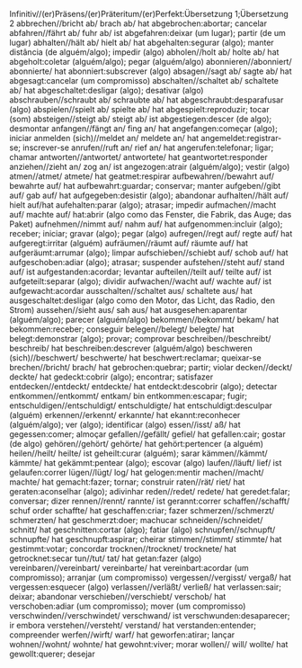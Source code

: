 Infinitiv//(er)Präsens/(er)Präteritum/(er)Perfekt:Übersetzung 1;Übersetzung 2
abbrechen//bricht ab/ brach ab/ hat abgebrochen:abortar; cancelar
abfahren//fährt ab/ fuhr ab/ ist abgefahren:deixar (um lugar); partir (de um lugar)
abhalten//hält ab/ hielt ab/ hat abgehalten:segurar (algo); manter distância (de alguém/algo); impedir (algo)
abholen//holt ab/ holte ab/ hat abgeholt:coletar (alguém/algo); pegar (alguém/algo)
abonnieren//abonniert/ abonnierte/ hat abonniert:subscrever (algo)
absagen//sagt ab/ sagte ab/ hat abgesagt:cancelar (um compromisso)
abschalten//schaltet ab/ schaltete ab/ hat abgeschaltet:desligar (algo); desativar (algo)
abschrauben//schraubt ab/ schraubte ab/ hat abgeschraubt:desparafusar (algo)
abspielen//spielt ab/ spielte ab/ hat abgespielt:reproduzir; tocar (som)
absteigen//steigt ab/ steigt ab/ ist abgestiegen:descer (de algo); desmontar
anfangen//fängt an/ fing an/ hat angefangen:começar (algo); iniciar
anmelden (sich)//meldet an/ meldete an/ hat angemeldet:registrar-se; inscrever-se
anrufen//ruft an/ rief an/ hat angerufen:telefonar; ligar; chamar
antworten//antwortet/ antwortete/ hat geantwortet:responder
anziehen//zieht an/ zog an/ ist angezogen:atrair (alguém/algo); vestir (algo)
atmen//atmet/ atmete/ hat geatmet:respirar
aufbewahren//bewahrt auf/ bewahrte auf/ hat aufbewahrt:guardar; conservar; manter
aufgeben//gibt auf/ gab auf/ hat aufgegeben:desistir (algo); abandonar
aufhalten//hält auf/ hielt auf/hat aufehalten:parar (algo); atrasar; impedir
aufmachen//macht auf/ machte auf/ hat:abrir (algo como das Fenster, die Fabrik, das Auge; das Paket)
aufnehmen//nimmt auf/ nahm auf/ hat aufgenommen:incluir (algo); receber; iniciar; gravar (algo); pegar (algo)
aufregen//regt auf/ regte auf/ hat aufgeregt:irritar (alguém)
aufräumen//räumt auf/ räumte auf/ hat aufgeräumt:arrumar (algo); limpar
aufschieben//schiebt auf/ schob auf/ hat aufgeschoben:adiar (algo); atrasar; suspender
aufstehen//steht auf/ stand auf/ ist aufgestanden:acordar; levantar
aufteilen//teilt auf/ teilte auf/ ist aufgeteilt:separar (algo); dividir
aufwachen//wacht auf/ wachte auf/ ist aufgewacht:acordar
ausschalten//schaltet aus/ schaltete aus/ hat ausgeschaltet:desligar (algo como den Motor, das Licht, das Radio, den Strom)
aussehen//sieht aus/ sah aus/ hat ausgesehen:aparentar (alguém/algo); parecer (alguém/algo)
bekommen//bekommt/ bekam/ hat bekommen:receber; conseguir
belegen//belegt/ belegte/ hat belegt:demonstrar (algo); provar; comprovar
beschreiben//beschreibt/ beschreib/ hat beschreiben:descrever (alguém/algo)
beschweren (sich)//beschwert/ beschwerte/ hat beschwert:reclamar; queixar-se
brechen//bricht/ brach/ hat gebrochen:quebrar; partir; violar
decken//deckt/ deckte/ hat gedeckt:cobrir (algo); encontrar; satisfazer
entdecken//entdeckt/ entdeckte/ hat entdeckt:descobrir (algo); detectar
entkommen//entkommt/ entkam/ bin entkommen:escapar; fugir;
entschuldigen//entschuldigt/ entschuldigte/ hat entschuldigt:desculpar (alguém)
erkennen//erkennt/ erkannte/ hat ekannt:reconhecer (alguém/algo); ver (algo); identificar (algo)
essen//isst/ aß/ hat gegessen:comer; almoçar
gefallen//gefällt/ gefiel/ hat gefallen:cair; gostar (de algo)
gehören//gehört/ gehörte/ hat gehört:pertencer (a alguém)
heilen//heilt/ heilte/ ist geheilt:curar (alguém); sarar
kämmen//kämmt/ kämmte/ hat gekämmt:pentear (algo); escovar (algo)
laufen//läuft/ lief/ ist gelaufen:correr
lügen//lügt/ log/ hat gelogen:mentir
machen//macht/ machte/ hat gemacht:fazer; tornar; construir
raten//rät/ riet/ hat geraten:aconselhar (algo); adivinhar
reden//redet/ redete/ hat geredet:falar; conversar; dizer
rennen//rennt/ rannte/ ist gerannt:correr
schaffen//schafft/ schuf order schaffte/ hat geschaffen:criar; fazer
schmerzen//schmerzt/ schmerzten/ hat geschmerzt:doer; machucar
schneiden//schneidet/ schnitt/ hat geschnitten:cortar (algo); fatiar (algo)
schnupfen//schnupft/ schnupfte/ hat geschnupft:aspirar; cheirar
stimmen//stimmt/ stimmte/ hat gestimmt:votar; concordar
trocknen//trocknet/ trocknete/ hat getrocknet:secar
tun//tut/ tat/ hat getan:fazer (algo)
vereinbaren//vereinbart/ vereinbarte/ hat vereinbart:acordar (um compromisso); arranjar (um compromisso)
vergessen//vergisst/ vergaß/ hat vergessen:esquecer (algo)
verlassen//verläßt/ verließ/ hat verlassen:sair; deixar; abandonar
verschieben//verschiebt/ verschob/ hat verschoben:adiar (um compromisso); mover (um compromisso)
verschwinden//verschwindet/ verschwand/ ist verschwunden:desaparecer; ir embora
verstehen//versteht/ verstand/ hat verstanden:entender; compreender
werfen//wirft/ warf/ hat geworfen:atirar; lançar
wohnen//wohnt/ wohnte/ hat gewohnt:viver; morar
wollen// will/ wollte/ hat gewollt:querer; desejar
